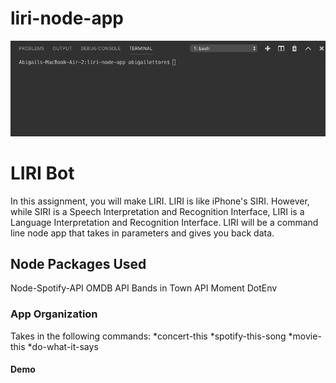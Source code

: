 # liri-node-app
![Liri.js Demo](demo.gif)
<h1> LIRI Bot </h1>

In this assignment, you will make LIRI. LIRI is like iPhone's SIRI. However, while SIRI is a Speech Interpretation and Recognition Interface, LIRI is a Language Interpretation and Recognition Interface. LIRI will be a command line node app that takes in parameters and gives you back data.

<h2>Node Packages Used</h2>
Node-Spotify-API
OMDB API
Bands in Town API
Moment
DotEnv

<h3>App Organization</h3>
Takes in the following commands:
*concert-this
*spotify-this-song
*movie-this
*do-what-it-says

<h4>Demo</h4>

